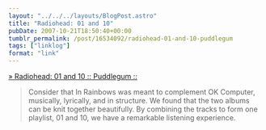 ```yaml
---
layout: "../../../layouts/BlogPost.astro"
title: "Radiohead: 01 and 10"
pubDate: 2007-10-21T18:50:40+00:00
tumblr_permalink: /post/16534092/radiohead-01-and-10-puddlegum
tags: ["linklog"]
format: "link"
---
```


[» Radiohead: 01 and 10 :: Puddlegum ::][1]

> Consider that In Rainbows was meant to complement OK Computer, musically, lyrically, and in structure. We found that the two albums can be knit together beautifully. By combining the tracks to form one playlist, 01 and 10, we have a remarkable listening experience.

[1]: http://puddlegum.net/radiohead-01-and-10/
